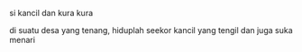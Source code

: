 si kancil dan kura kura

di suatu desa yang tenang, hiduplah seekor kancil yang tengil dan juga suka menari
